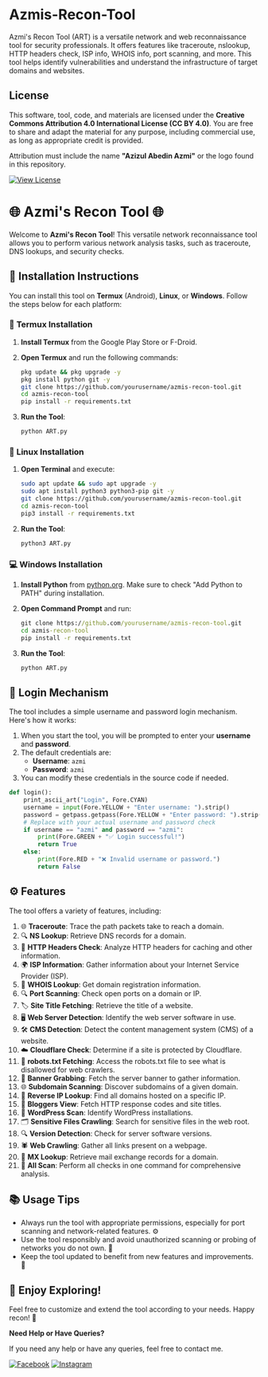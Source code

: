 # Azmis-Recon-Tool
Azmi's Recon Tool (ART) is a versatile network and web reconnaissance tool for security professionals. It offers features like traceroute, nslookup, HTTP headers check, ISP info, WHOIS info, port scanning, and more. This tool helps identify vulnerabilities and understand the infrastructure of target domains and websites.

## License

This software, tool, code, and materials are licensed under the **Creative Commons Attribution 4.0 International License (CC BY 4.0)**. You are free to share and adapt the material for any purpose, including commercial use, as long as appropriate credit is provided.

Attribution must include the name **"Azizul Abedin Azmi"** or the logo found in this repository.

[![View License](https://img.shields.io/badge/View-License-blue?style=for-the-badge)](LICENSE)

# 🌐 **Azmi's Recon Tool** 🌐

Welcome to **Azmi's Recon Tool**! This versatile network reconnaissance tool allows you to perform various network analysis tasks, such as traceroute, DNS lookups, and security checks. 

## 💾 **Installation Instructions**

You can install this tool on **Termux** (Android), **Linux**, or **Windows**. Follow the steps below for each platform:

### 📱 **Termux Installation**

1. **Install Termux** from the Google Play Store or F-Droid.
2. **Open Termux** and run the following commands:

   ```bash
   pkg update && pkg upgrade -y
   pkg install python git -y
   git clone https://github.com/yourusername/azmis-recon-tool.git
   cd azmis-recon-tool
   pip install -r requirements.txt
   ```

3. **Run the Tool**:

   ```bash
   python ART.py
   ```

### 🐧 **Linux Installation**

1. **Open Terminal** and execute:

   ```bash
   sudo apt update && sudo apt upgrade -y
   sudo apt install python3 python3-pip git -y
   git clone https://github.com/yourusername/azmis-recon-tool.git
   cd azmis-recon-tool
   pip3 install -r requirements.txt
   ```

2. **Run the Tool**:

   ```bash
   python3 ART.py
   ```

### 💻 **Windows Installation**

1. **Install Python** from [python.org](https://www.python.org/downloads/). Make sure to check "Add Python to PATH" during installation.
2. **Open Command Prompt** and run:

   ```cmd
   git clone https://github.com/yourusername/azmis-recon-tool.git
   cd azmis-recon-tool
   pip install -r requirements.txt
   ```

3. **Run the Tool**:

   ```cmd
   python ART.py
   ```

## 🔑 **Login Mechanism**

The tool includes a simple username and password login mechanism. Here's how it works:

1. When you start the tool, you will be prompted to enter your **username** and **password**. 
2. The default credentials are:
   - **Username**: `azmi`
   - **Password**: `azmi`
3. You can modify these credentials in the source code if needed.

```python
def login():
    print_ascii_art("Login", Fore.CYAN)
    username = input(Fore.YELLOW + "Enter username: ").strip()
    password = getpass.getpass(Fore.YELLOW + "Enter password: ").strip()
    # Replace with your actual username and password check
    if username == "azmi" and password == "azmi":
        print(Fore.GREEN + "✅ Login successful!")
        return True
    else:
        print(Fore.RED + "❌ Invalid username or password.")
        return False
```

## ⚙️ **Features**

The tool offers a variety of features, including:

1. 🌐 **Traceroute**: Trace the path packets take to reach a domain.
2. 🔍 **NS Lookup**: Retrieve DNS records for a domain.
3. 📄 **HTTP Headers Check**: Analyze HTTP headers for caching and other information.
4. 🌍 **ISP Information**: Gather information about your Internet Service Provider (ISP).
5. 🔐 **WHOIS Lookup**: Get domain registration information.
6. 🔍 **Port Scanning**: Check open ports on a domain or IP.
7. 🏷️ **Site Title Fetching**: Retrieve the title of a website.
8. 🖥️ **Web Server Detection**: Identify the web server software in use.
9. 🛠️ **CMS Detection**: Detect the content management system (CMS) of a website.
10. ☁️ **Cloudflare Check**: Determine if a site is protected by Cloudflare.
11. 📜 **robots.txt Fetching**: Access the robots.txt file to see what is disallowed for web crawlers.
12. 📡 **Banner Grabbing**: Fetch the server banner to gather information.
13. 🌐 **Subdomain Scanning**: Discover subdomains of a given domain.
14. 🔁 **Reverse IP Lookup**: Find all domains hosted on a specific IP.
15. 📝 **Bloggers View**: Fetch HTTP response codes and site titles.
16. 📅 **WordPress Scan**: Identify WordPress installations.
17. 🗂️ **Sensitive Files Crawling**: Search for sensitive files in the web root.
18. 🔍 **Version Detection**: Check for server software versions.
19. 🕷️ **Web Crawling**: Gather all links present on a webpage.
20. 📧 **MX Lookup**: Retrieve mail exchange records for a domain.
21. 🚀 **All Scan**: Perform all checks in one command for comprehensive analysis.

## 📚 **Usage Tips**

- Always run the tool with appropriate permissions, especially for port scanning and network-related features. ⚙️
- Use the tool responsibly and avoid unauthorized scanning or probing of networks you do not own. 🚫
- Keep the tool updated to benefit from new features and improvements. 🔄

## 🎉 **Enjoy Exploring!** 

Feel free to customize and extend the tool according to your needs. Happy recon! 🚀

**Need Help or Have Queries?**

If you need any help or have any queries, feel free to contact me.

[![Facebook](https://img.shields.io/badge/Facebook-%231877F2.svg?style=for-the-badge&logo=Facebook&logoColor=white)](https://www.facebook.com/azizul.abedin.azmi) [![Instagram](https://img.shields.io/badge/Instagram-%23E4405F.svg?style=for-the-badge&logo=Instagram&logoColor=white)](https://www.instagram.com/azizulabedin/)